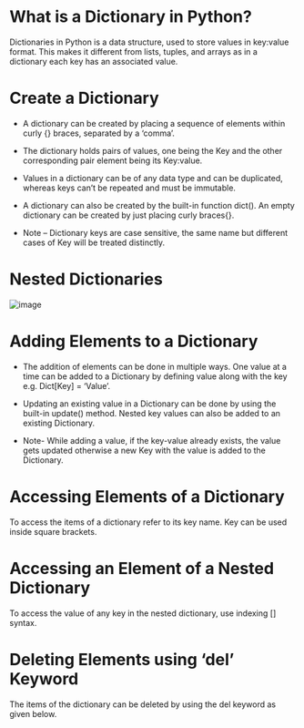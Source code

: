 # What is a Dictionary in Python?
Dictionaries in Python is a data structure, used to store values in key:value format. This makes it different from lists, tuples, and arrays as in a dictionary each key has an associated value.
# Create a Dictionary
  * A dictionary can be created by placing a sequence of elements within curly {} braces, separated by a ‘comma’.
  
  * The dictionary holds pairs of values, one being the Key and the other corresponding pair element being its Key:value.
  
  * Values in a dictionary can be of any data type and can be duplicated, whereas keys can’t be repeated and must be immutable.
  * A dictionary can also be created by the built-in function dict(). An empty dictionary can be created by just placing curly braces{}.
  * Note – Dictionary keys are case sensitive, the same name but different cases of Key will be treated distinctly. 
# Nested Dictionaries
![image](https://github.com/PrithivRaaj/LearnPython/assets/111727780/ce827d35-7c26-4151-8dab-d2f0bdfaa147)
# Adding Elements to a Dictionary
 * The addition of elements can be done in multiple ways. One value at a time can be added to a Dictionary by defining value along with the key e.g. Dict[Key] = ‘Value’.
 
 * Updating an existing value in a Dictionary can be done by using the built-in update() method. Nested key values can also be added to an existing Dictionary.
   
 * Note- While adding a value, if the key-value already exists, the value gets updated otherwise a new Key with the value is added to the Dictionary.
# Accessing Elements of a Dictionary
To access the items of a dictionary refer to its key name. Key can be used inside square brackets. 
# Accessing an Element of a Nested Dictionary
To access the value of any key in the nested dictionary, use indexing [] syntax.
# Deleting Elements using ‘del’ Keyword
The items of the dictionary can be deleted by using the del keyword as given below.
